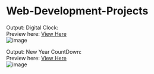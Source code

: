 
# Web-Development-Projects
Output: Digital Clock:<br>
Preview here: [View Here](https://isudhanshu07.github.io/Web-Development-Projects/Digital%20Clock/) <br>
![image](https://user-images.githubusercontent.com/115497816/232593693-6fdf5f5e-a5ad-4e9b-91fa-ad9b45f4a8f3.png)


Output: New Year CountDown:<br>
Preview here: [View Here](https://isudhanshu07.github.io/Web-Development-Projects/New%20Year%20Countdown/) <br>
![image]()


